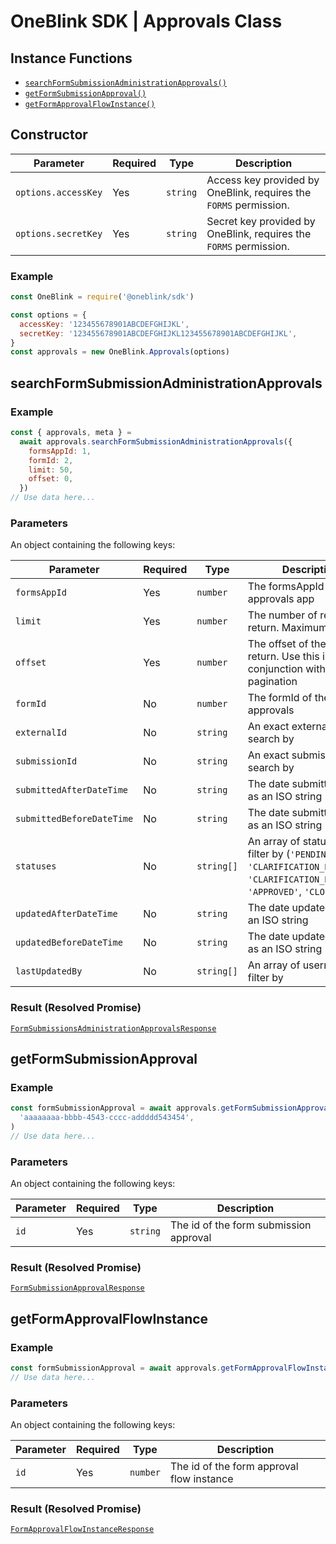 # OneBlink SDK | Approvals Class

## Instance Functions

- [`searchFormSubmissionAdministrationApprovals()`](#searchformsubmissionadministrationapprovals)
- [`getFormSubmissionApproval()`](#getformsubmissionapproval)
- [`getFormApprovalFlowInstance()`](#getformapprovalflowinstance)

## Constructor

| Parameter           | Required | Type     | Description                                                       |
| ------------------- | -------- | -------- | ----------------------------------------------------------------- |
| `options.accessKey` | Yes      | `string` | Access key provided by OneBlink, requires the `FORMS` permission. |
| `options.secretKey` | Yes      | `string` | Secret key provided by OneBlink, requires the `FORMS` permission. |

### Example

```javascript
const OneBlink = require('@oneblink/sdk')

const options = {
  accessKey: '123455678901ABCDEFGHIJKL',
  secretKey: '123455678901ABCDEFGHIJKL123455678901ABCDEFGHIJKL',
}
const approvals = new OneBlink.Approvals(options)
```

## searchFormSubmissionAdministrationApprovals

### Example

```javascript
const { approvals, meta } =
  await approvals.searchFormSubmissionAdministrationApprovals({
    formsAppId: 1,
    formId: 2,
    limit: 50,
    offset: 0,
  })
// Use data here...
```

### Parameters

An object containing the following keys:

| Parameter                 | Required | Type       | Description                                                                                                                       |
| ------------------------- | -------- | ---------- | --------------------------------------------------------------------------------------------------------------------------------- |
| `formsAppId`              | Yes      | `number`   | The formsAppId of the approvals app                                                                                               |
| `limit`                   | Yes      | `number`   | The number of results to return. Maximum is 50                                                                                    |
| `offset`                  | Yes      | `number`   | The offset of the results to return. Use this in conjunction with `limit` for pagination                                          |
| `formId`                  | No       | `number`   | The formId of the approvals                                                                                                       |
| `externalId`              | No       | `string`   | An exact externalId to search by                                                                                                  |
| `submissionId`            | No       | `string`   | An exact submissionId to search by                                                                                                |
| `submittedAfterDateTime`  | No       | `string`   | The date submitted after as an ISO string                                                                                         |
| `submittedBeforeDateTime` | No       | `string`   | The date submitted before as an ISO string                                                                                        |
| `statuses`                | No       | `string[]` | An array of statuses to filter by (`'PENDING'`, `'CLARIFICATION_RECEIVED'`, `'CLARIFICATION_REQUIRED'`, `'APPROVED'`, `'CLOSED'`) |
| `updatedAfterDateTime`    | No       | `string`   | The date updated after as an ISO string                                                                                           |
| `updatedBeforeDateTime`   | No       | `string`   | The date updated before as an ISO string                                                                                          |
| `lastUpdatedBy`           | No       | `string[]` | An array of usernames to filter by                                                                                                |

### Result (Resolved Promise)

[`FormSubmissionsAdministrationApprovalsResponse`](./types/approvals/FormSubmissionsAdministrationApprovalsResponse.md#formsubmissionsadministrationapprovalsresponse)

## getFormSubmissionApproval

### Example

```javascript
const formSubmissionApproval = await approvals.getFormSubmissionApproval(
  'aaaaaaaa-bbbb-4543-cccc-addddd543454',
)
// Use data here...
```

### Parameters

An object containing the following keys:

| Parameter | Required | Type     | Description                            |
| --------- | -------- | -------- | -------------------------------------- |
| `id`      | Yes      | `string` | The id of the form submission approval |

### Result (Resolved Promise)

[`FormSubmissionApprovalResponse`](./types/approvals/FormSubmissionApprovalsResponse.md#formsubmissionapprovalresponse)

## getFormApprovalFlowInstance

### Example

```javascript
const formSubmissionApproval = await approvals.getFormApprovalFlowInstance(1)
// Use data here...
```

### Parameters

An object containing the following keys:

| Parameter | Required | Type     | Description                               |
| --------- | -------- | -------- | ----------------------------------------- |
| `id`      | Yes      | `number` | The id of the form approval flow instance |

### Result (Resolved Promise)

[`FormApprovalFlowInstanceResponse`](./types/approvals/FormApprovalFlowInstanceResponse.md#formapprovalflowinstanceresponse)
